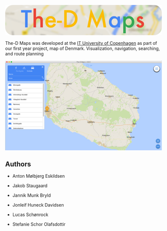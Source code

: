 <p align="center">
  <img src ="images/poster.png">
</p>


The-D Maps was developed at  the [IT University of Copenhagen](https://itu.dk) as part of our first year project, map of Denmark. Visualization, navigation, searching, and route planning

<div style="text-align:center"><img src ="images/screenshot.png" /></div>

## Authors

- Anton Mølbjerg Eskildsen

- Jakob Staugaard  

- Jannik Munk Bryld  

- Jonleif Huneck Davidsen  

- Lucas Schønrock  

- Stefanie Schor Olafsdottir

